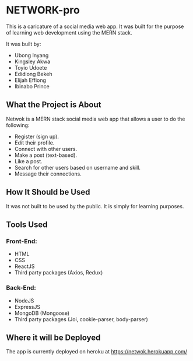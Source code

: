 # NETWORK-pro
This is a caricature of a social media web app. It was built for the purpose of learning web development using the MERN stack.

It was built by:
- Ubong Inyang
- Kingsley Akwa
- Toyio Udoete
- Edidiong Bekeh
- Elijah Effiong
- Ibinabo Prince

## What the Project is About
Netwok is a MERN stack social media web app that allows a user to do the following:
- Register (sign up).
- Edit their profile.
- Connect with other users.
- Make a post (text-based).
- Like a post.
- Search for other users based on username and skill.
- Message their connections.


## How It Should be Used
It was not built to be used by the public. It is simply for learning purposes.

## Tools Used
### Front-End:
- HTML
- CSS
- ReactJS
- Third party packages (Axios, Redux)

### Back-End:
- NodeJS
- ExpressJS
- MongoDB (Mongoose)
- Third party packages (Joi, cookie-parser, body-parser)

## Where it will be Deployed
The app is currently deployed on heroku at https://netwok.herokuapp.com/
